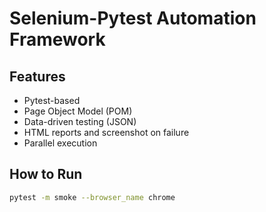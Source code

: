 # Selenium-Pytest Automation Framework

## Features
- Pytest-based
- Page Object Model (POM)
- Data-driven testing (JSON)
- HTML reports and screenshot on failure
- Parallel execution

## How to Run
```bash
pytest -m smoke --browser_name chrome
